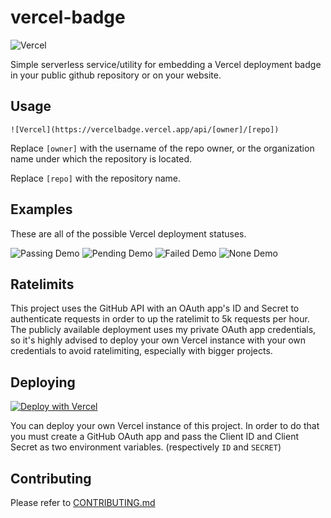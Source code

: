 # vercel-badge

![Vercel](https://vercelbadge.vercel.app/api/datejer/vercel-badge)

Simple serverless service/utility for embedding a Vercel deployment badge in your public github repository or on your website.

## Usage

```
![Vercel](https://vercelbadge.vercel.app/api/[owner]/[repo])
```

Replace `[owner]` with the username of the repo owner, or the organization name under which the repository is located.

Replace `[repo]` with the repository name.

## Examples

These are all of the possible Vercel deployment statuses.

![Passing Demo](https://vercelbadge.vercel.app/assets/passing.svg)
![Pending Demo](https://vercelbadge.vercel.app/assets/pending.svg)
![Failed Demo](https://vercelbadge.vercel.app/assets/failed.svg)
![None Demo](https://vercelbadge.vercel.app/assets/none.svg)

## Ratelimits

This project uses the GitHub API with an OAuth app's ID and Secret to authenticate requests in order to up the ratelimit to 5k requests per hour. The publicly available deployment uses my private OAuth app credentials, so it's highly advised to deploy your own Vercel instance with your own credentials to avoid ratelimiting, especially with bigger projects.

## Deploying

[![Deploy with Vercel](https://vercel.com/button)](https://vercel.com/new/git/external?repository-url=https%3A%2F%2Fgithub.com%2Fdatejer%2Fvercel-badge%2Ftree%2Fmaster)

You can deploy your own Vercel instance of this project. In order to do that you must create a GitHub OAuth app and pass the Client ID and Client Secret as two environment variables. (respectively `ID` and `SECRET`)

## Contributing

Please refer to [CONTRIBUTING.md](/CONTRIBUTING.md)
